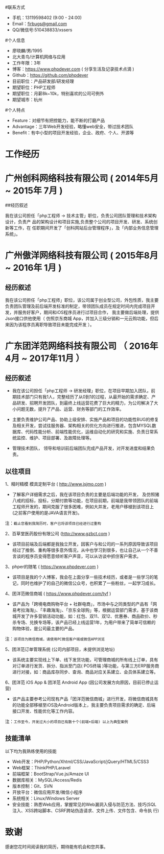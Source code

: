 #联系方式
- 手机：13119598402 (9:00 - 24:00)
- Email：firbugs@gmail.com
- QQ/微信号:510438833/xssers

#个人信息
- 廖晓麟/男/1995
- 北大青鸟/计算机网络与应用
- 工作年限：3年
- 博客：https://www.phpdever.com ( 分享生活及记录技术点滴 )
- Github：https://github.com/phpdever
- 目前职位：产品研发部/研发经理
- 期望职位：PHP工程师
- 期望职位：月薪8k~10k，特别喜欢的公司可例外
- 期望城市：杭州

#个人特点

- Feature：对细节有把控能力，能不断的打磨产品
- Advantage：三年Web开发经验，略懂web安全，带过技术团队
- Benefit：有中小型的项目开发经验，企业、政府、个人、开源等

# 工作经历

# 广州创科网络科技有限公司 ( 2014年5月 ~ 2015年 7月 )

##经历叙述

我在该公司担任「php工程师 -> 技术主管」职位，负责公司团队管理和技术架构设计，负责产 品的架构设计和项目实施,负责整个公司的项目开发、研发、系统创新等工作，在 任职期间开发了「创科网站后台管理程序」，及「内部业务信息管理系统」。

# 广州傲洋网络科技有限公司 ( 2015年8月 ~ 2016年 1月 )

## 经历叙述

我在该公司担任「php工程师」职位，该公司属于创业型公司，外包性质，我主要负责团队管理及前后端开发标准的制定，带领团队成员在规定时间内完成项目开发，并服务好客户，期间和iOS程序员进行过项目合作， 我主要做后端处理，提供Json接口供他使用（ 仿照京东商城 App，并加入三级分销和一元云购功能，但后来因为该程序员离职导致项目未能完成开发 ）。

# 广东团洋范网络科技有限公司 （ 2016年4月 ~ 2017年11月 ）

## 经历叙述

- 我在该公司担任「php工程师 -> 研发经理」职位，在项目早期加入团队，前期技术部门只有我1人，完整经历了从0到1的过程，从最开始的需求确定、产品研发、招聘开发团队，到最终上线运营花费了巨大的精力，为公司解决了大小问题无数，提升了产品、运营、财务等部门的工作效率。

- 主要负责维护公司产品、协助上级安排、实施产品和项目的功能性BUG的修复及相关开发，尝试往服务器、架构相关的优化方向进行推进，包含MYSQL数据库、代码性能分析、前端性能优化，运维自动化的研究和实施、负责日常系统监控、维护、项目部署、及故障处理等。

- 管理技术团队， 领导和培训前后端团队完成产品开发，对开发进度和结果负责。

## 以往项目

1、精时精模 模具定制平台 ( http://www.jsjmo.com )

- 了解客户详细需求之后，我在该项目负责的主要是后端功能的开发， 及仿照猪八戒的招标，投标，分期付款等功能，在项目前期，前端是我带领团队的前端工程师开发的，期间克服了很多困难，例如大并发，老用户移植到该项目上(之前客户使用的是JAVA语言开发)。

注：`截止您看到我简历时，客户已将该项目已经进行过重构`

2、百草堂医药股份有限公司 (http://www.gzbct.com ) 

- 该项目前端及后端都是我独立开发，因客户与和公司的一系列原因导致该项目经过了推倒、重构等很多意外情况，从中也学习到很多，也让自己从一个不善言谈的程序员变得愿意倾听客户声音，可以从访谈中抓住客户需求。

3、phper的随笔 ( https://www.phpdever.com )

- 该项目是我的个人博客，我会在上面分享一些技术经历，或者是一些学习的笔记，同时也维护了的自己的微信公众号，也积累了一些粉丝，一起学习成长。

4、团洋范微信商城 ( https://www.phpdever.com/tyf )

- 该产品为「跨境电商购物平台 + 社群电商」，市场中与之同类型的产品有「网易考拉海淘」、「丰趣海淘」、「京东全球购」等，根据运营部门需求，基于该商城开发了许多营销活动功能，如：红包、双11、双12、优惠券、商品砍价、秒杀专场、兑换专场等，该产品已经上线运营1年，为用户带来了简单可信赖的购物体验，是公司最主要的产品。

注：`该项目为微信商城，请使用PC微信客户端或微信APP浏览`

5、团洋范订单管理系统 (公司内部项目，未提供浏览地址)

- 该系统主要实现线上下单、线下发货功能，可管理商城的所有线上订单，具有对订单进行发货、拆分、指派至门店( POS终端 )等功能，与第三方ERP服务商进行对接，如：商品库存同步、查询、商品对应关系建立、会员体系建立等。

6、团洋范 iOS App & 团洋范 Android App (因公司发展方向原因，目前已停止运营)

- 该产品主要参考公司现有产品「团洋范微信商城」进行开发，将微信商城具有的功能全部移植至iOS及Android版本上，我主要负责项目需求的确定、后端接口开发、性能优化等工作内容。


注：`工作至今，开发过大小的项目已有数十个(前端+后端) 以上为典型案例`

## 技能清单

以下均为我熟练使用的技能

- Web开发：PHP/Python/Xhtml/CSS/JavaScript/jQuery/HTML5/CSS3
- Web框架：ThinkPHP/Laravel
- 前端框架：BootStrap/Vue.js/Amaze UI
- 数据库相关：MySQL/Access/Redis
- 版本控制：Git、SVN
- 开放平台：微信应用开发/微信小程序
- 系统相关：Linux/Windows Server
- 安全技能：熟悉Web应用，掌握常见的Web漏洞入侵与防范方法、技巧(SQL 注入、XSS跨站脚本、CSRF跨站伪造请求、文件上传、文件包含、命令执 行)


# 致谢

感谢您花时间阅读我的简历，期待能有机会和您共事。

